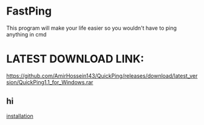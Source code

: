 # FastPing
This program will make your life easier so you wouldn't have to ping anything in cmd  
# LATEST DOWNLOAD LINK:
https://github.com/AmirHossein143/QuickPing/releases/download/latest_version/QuickPing1.1_for_Windows.rar
## hi
[installation](#installation)
